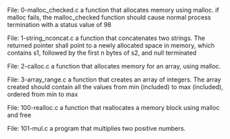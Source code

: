 File: 0-malloc_checked.c a function that allocates memory using malloc. if malloc fails, the malloc_checked function should cause normal process termination with a status value of 98

File: 1-string_nconcat.c a function that concatenates two strings. The returned pointer shall point to a newly allocated space in memory, which contains s1, followed by the first n bytes of s2, and null terminated

File: 2-calloc.c a function that allocates memory for an array, using malloc.

File: 3-array_range.c a function that creates an array of integers. The array created should contain all the values from min (included) to max (included), ordered from min to max

File: 100-realloc.c a function that reallocates a memory block using malloc and free

File: 101-mul.c a program that multiplies two positive numbers.
